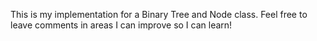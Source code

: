 This is my implementation for a Binary Tree and Node class.
Feel free to leave comments in areas I can improve so I can learn!
